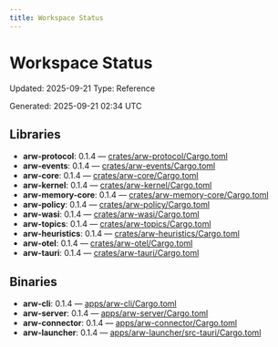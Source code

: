 ```yaml
---
title: Workspace Status
---
```


# Workspace Status
Updated: 2025-09-21
Type: Reference

Generated: 2025-09-21 02:34 UTC


## Libraries
- **arw-protocol**: 0.1.4 — [crates/arw-protocol/Cargo.toml](https://github.com/t3hw00t/ARW/blob/main/crates/arw-protocol/Cargo.toml)
- **arw-events**: 0.1.4 — [crates/arw-events/Cargo.toml](https://github.com/t3hw00t/ARW/blob/main/crates/arw-events/Cargo.toml)
- **arw-core**: 0.1.4 — [crates/arw-core/Cargo.toml](https://github.com/t3hw00t/ARW/blob/main/crates/arw-core/Cargo.toml)
- **arw-kernel**: 0.1.4 — [crates/arw-kernel/Cargo.toml](https://github.com/t3hw00t/ARW/blob/main/crates/arw-kernel/Cargo.toml)
- **arw-memory-core**: 0.1.4 — [crates/arw-memory-core/Cargo.toml](https://github.com/t3hw00t/ARW/blob/main/crates/arw-memory-core/Cargo.toml)
- **arw-policy**: 0.1.4 — [crates/arw-policy/Cargo.toml](https://github.com/t3hw00t/ARW/blob/main/crates/arw-policy/Cargo.toml)
- **arw-wasi**: 0.1.4 — [crates/arw-wasi/Cargo.toml](https://github.com/t3hw00t/ARW/blob/main/crates/arw-wasi/Cargo.toml)
- **arw-topics**: 0.1.4 — [crates/arw-topics/Cargo.toml](https://github.com/t3hw00t/ARW/blob/main/crates/arw-topics/Cargo.toml)
- **arw-heuristics**: 0.1.4 — [crates/arw-heuristics/Cargo.toml](https://github.com/t3hw00t/ARW/blob/main/crates/arw-heuristics/Cargo.toml)
- **arw-otel**: 0.1.4 — [crates/arw-otel/Cargo.toml](https://github.com/t3hw00t/ARW/blob/main/crates/arw-otel/Cargo.toml)
- **arw-tauri**: 0.1.4 — [crates/arw-tauri/Cargo.toml](https://github.com/t3hw00t/ARW/blob/main/crates/arw-tauri/Cargo.toml)

## Binaries
- **arw-cli**: 0.1.4 — [apps/arw-cli/Cargo.toml](https://github.com/t3hw00t/ARW/blob/main/apps/arw-cli/Cargo.toml)
- **arw-server**: 0.1.4 — [apps/arw-server/Cargo.toml](https://github.com/t3hw00t/ARW/blob/main/apps/arw-server/Cargo.toml)
- **arw-connector**: 0.1.4 — [apps/arw-connector/Cargo.toml](https://github.com/t3hw00t/ARW/blob/main/apps/arw-connector/Cargo.toml)
- **arw-launcher**: 0.1.4 — [apps/arw-launcher/src-tauri/Cargo.toml](https://github.com/t3hw00t/ARW/blob/main/apps/arw-launcher/src-tauri/Cargo.toml)
